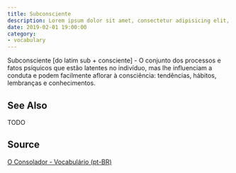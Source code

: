 ```yaml
---
title: Subconsciente
description: Lorem ipsum dolor sit amet, consectetur adipisicing elit, sed do eiusmod tempor incididunt ut labore et dolore magna aliqua.  TODO
date: 2019-02-01 19:00:00
category:
- vocabulary
---
```


Subconsciente [do latim sub + consciente] - O conjunto dos processos e fatos psíquicos que estão latentes no indivíduo, mas lhe influenciam a conduta e podem facilmente aflorar à consciência: tendências, hábitos, lembranças e conhecimentos.

## See Also
TODO

## Source
[O Consolador - Vocabulário (pt-BR)](http://www.oconsolador.com.br/linkfixo/vocabulario/principal.html)
